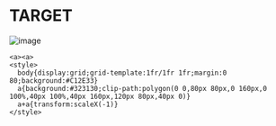 # TARGET

![image](https://github.com/user-attachments/assets/3f156f50-4e11-4333-a65f-c15476e45ca2)

```
<a><a>
<style>
  body{display:grid;grid-template:1fr/1fr 1fr;margin:0 80;background:#C12E33}
  a{background:#323130;clip-path:polygon(0 0,80px 80px,0 160px,0 100%,40px 100%,40px 160px,120px 80px,40px 0)}
  a+a{transform:scaleX(-1)}
</style>
```
